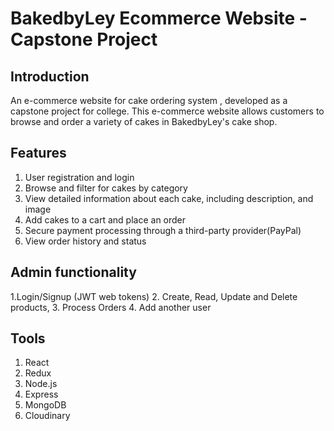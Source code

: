 # BakedbyLey Ecommerce Website - Capstone Project

## Introduction

An e-commerce website for cake ordering system , developed as a capstone project for college. This e-commerce website allows customers to browse and order a variety of cakes in BakedbyLey's cake shop. 

## Features
1. User registration and login
2. Browse and filter for cakes by category
3. View detailed information about each cake, including description, and image
4. Add cakes to a cart and place an order
5. Secure payment processing through a third-party provider(PayPal)
6. View order history and status
    
## Admin functionality
1.Login/Signup (JWT web tokens) 2. Create, Read, Update and Delete products, 3. Process Orders 4. Add another user

## Tools
1. React
2. Redux
3. Node.js
4. Express
5. MongoDB
6. Cloudinary

